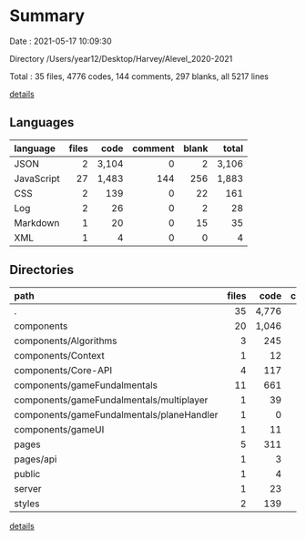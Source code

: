 # Summary

Date : 2021-05-17 10:09:30

Directory /Users/year12/Desktop/Harvey/Alevel_2020-2021

Total : 35 files,  4776 codes, 144 comments, 297 blanks, all 5217 lines

[details](details.md)

## Languages
| language | files | code | comment | blank | total |
| :--- | ---: | ---: | ---: | ---: | ---: |
| JSON | 2 | 3,104 | 0 | 2 | 3,106 |
| JavaScript | 27 | 1,483 | 144 | 256 | 1,883 |
| CSS | 2 | 139 | 0 | 22 | 161 |
| Log | 2 | 26 | 0 | 2 | 28 |
| Markdown | 1 | 20 | 0 | 15 | 35 |
| XML | 1 | 4 | 0 | 0 | 4 |

## Directories
| path | files | code | comment | blank | total |
| :--- | ---: | ---: | ---: | ---: | ---: |
| . | 35 | 4,776 | 144 | 297 | 5,217 |
| components | 20 | 1,046 | 131 | 180 | 1,357 |
| components/Algorithms | 3 | 245 | 14 | 10 | 269 |
| components/Context | 1 | 12 | 0 | 4 | 16 |
| components/Core-API | 4 | 117 | 41 | 30 | 188 |
| components/gameFundalmentals | 11 | 661 | 73 | 133 | 867 |
| components/gameFundalmentals/multiplayer | 1 | 39 | 4 | 6 | 49 |
| components/gameFundalmentals/planeHandler | 1 | 0 | 0 | 1 | 1 |
| components/gameUI | 1 | 11 | 3 | 3 | 17 |
| pages | 5 | 311 | 4 | 59 | 374 |
| pages/api | 1 | 3 | 1 | 2 | 6 |
| public | 1 | 4 | 0 | 0 | 4 |
| server | 1 | 23 | 0 | 2 | 25 |
| styles | 2 | 139 | 0 | 22 | 161 |

[details](details.md)